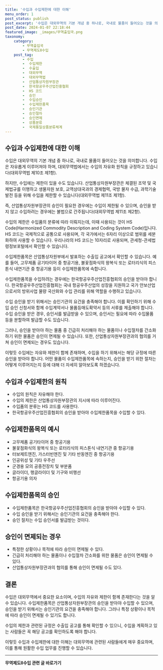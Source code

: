 ```yaml
---
title: '수입과 수입제한에 대한 이해'
menu_order: 1
post_status: publish
post_excerpt: '수입은 대외무역의 기본 개념 중 하나로, 국내로 물품이 들어오는 것을 의미합니다. 수입은 자유롭게 이루어져야 하며, 대외무역법에서는 수입의 자유화 원칙을 규정하고 있습니다 대외무역법 제10조 제1항 .'
post_date: 2024-01-07 22:18:44
featured_image: _images/무역출입국.png
taxonomy:
    category:
        - 무역출입국
        - 무역제도Ⅱ수입
    post_tag:
        - 수입
        -  수입제한
        -  수출입
        -  대외무역
        -  대외무역법
        -  산업통상자원부장관
        -  한국항공우주산업진흥협회
        -  HS 코드
        -  승인
        -  수입승인
        -  수입제한품목
        -  승인기관
        -  승인절차
        -  승인면제
        -  상품분류
        -  국제통일상품분류체계
---
```



## 수입과 수입제한에 대한 이해

수입은 대외무역의 기본 개념 중 하나로, 국내로 물품이 들어오는 것을 의미합니다. 수입은 자유롭게 이루어져야 하며, 대외무역법에서는 수입의 자유화 원칙을 규정하고 있습니다(대외무역법 제10조 제1항).

하지만, 수입에는 제한이 있을 수도 있습니다. 산업통상자원부장관은 체결된 조약 및 국제법규를 이행하고 생물자원 보호, 교역상대국과의 경제협력, 국방 물자 수급, 과학기술 발전 등을 위해 수입을 제한할 수 있습니다(대외무역법 제11조 제1항).

즉, 산업통상자원부장관의 승인이 필요한 경우에는 수입이 제한될 수 있으며, 승인을 받지 않고 수입하려는 경우에는 불법으로 간주됩니다(대외무역법 제11조 제2항).

수입의 제한은 수입품의 분류에 따라 이뤄지는데, 이때 사용되는 것이 HS Code(Harmonized Commodity Description and Coding System Code)입니다. HS 코드는 국제적으로 공통으로 사용되며, 각 국가에서는 6자리 이상으로 범위를 세분화하여 사용할 수 있습니다. 우리나라의 HS 코드는 10자리로 사용되며, 관세청-관세법령정보포털에서 확인할 수 있습니다.

수입제한품목은 산업통상자원부에서 발표하는 수출입 공고에서 확인할 수 있습니다. 예를 들어, 고무제품 공기타이어 중 항공기용, 불꽃점화식의 왕복식 또는 로터리식의 피스톤식 내연기관 중 항공기용 등이 수입제한품목에 속합니다.

수입제한품목을 수입하려는 경우에는 한국항공우주산업진흥협회의 승인을 받아야 합니다. 한국항공우주산업진흥협회는 국내 항공우주산업의 성장을 지원하고 국가 안보산업으로서의 방위사업 물량 국산화와 수입 관리를 위해 역할을 수행하고 있습니다.

수입 승인을 받기 위해서는 승인기관의 요건을 충족해야 합니다. 이를 확인하기 위해 수입 승인 신청서와 함께 수입계약서나 물품등매도확약서 등의 서류를 제출해야 합니다. 수입 승인을 받은 경우, 승인서를 발급받을 수 있으며, 승인서는 필요에 따라 수입물품 등을 분할하여 발급할 수도 있습니다.

그러나, 승인을 받아야 하는 물품 중 긴급히 처리해야 하는 물품이나 수입절차를 간소화하기 위한 물품은 승인이 면제될 수 있습니다. 또한, 산업통상자원부장관과의 협의를 거쳐 승인이 면제되는 경우도 있습니다.

이렇듯 수입에는 자유와 제한이 함께 존재하며, 수입을 하기 위해서는 해당 규정에 따른 승인을 받아야 합니다. 어떤 물품이 수입제한품목에 속하는지, 승인을 받기 위한 절차는 어떻게 이루어지는지 등에 대해 더 자세히 알아보도록 하겠습니다.

## 수입과 수입제한의 원칙

- 수입의 원칙은 자유해야 한다.
- 수입의 제한은 산업통상자원부장관의 지시에 따라 이루어진다.
- 수입품의 분류는 HS 코드를 사용한다.
- 한국항공우주산업진흥협회의 승인을 받아야 수입제한품목을 수입할 수 있다.

## 수입제한품목의 예시

- 고무제품 공기타이어 중 항공기용
- 불꽃점화식의 왕복식 또는 로터리식의 피스톤식 내연기관 중 항공기용
- 터보제트엔진, 가스터빈엔진 및 기타 반동엔진 중 항공기용
- 인공위성 및 기타 우주선
- 군경용 모의 공중전장치 및 부분품
- 글라이더, 행글라이더 및 기구와 비행선
- 항공기용 의자

## 수입제한품목의 승인

- 수입제한품목은 한국항공우주산업진흥협회의 승인을 받아야 수입할 수 있다.
- 수입 승인을 받기 위해서는 승인기관의 요건을 충족해야 한다.
- 승인 절차는 수입 승인서를 발급받는 것이다.

## 승인이 면제되는 경우

- 특정한 상황이나 목적에 따라 승인이 면제될 수 있다.
- 긴급히 처리해야 하는 물품이나 수입절차 간소화를 위한 물품은 승인이 면제될 수 있다.
- 산업통상자원부장관과의 협의를 통해 승인이 면제될 수도 있다.

## 결론

수입은 대외무역에서 중요한 요소이며, 수입의 자유와 제한이 함께 존재한다는 것을 알 수 있습니다. 수입제한품목은 산업통상자원부장관의 승인을 받아야 수입할 수 있으며, 승인을 받기 위해서는 승인기관의 요건을 충족해야 합니다. 그러나 특정 상황이나 목적에 따라 승인이 면제될 수 있기도 합니다.

수입의 제한과 관련된 규정은 수출입 공고를 통해 확인할 수 있으니, 수입을 계획하고 있는 사람들은 꼭 해당 공고를 확인하도록 해야 합니다.

이렇듯 수입과 수입제한에 대한 이해는 대외무역에 관련된 사람들에게 매우 중요하며, 이를 통해 원활한 수입 업무를 진행할 수 있습니다.
<!-- wp:separator -->
<hr class="wp-block-separator has-alpha-channel-opacity"/>
<!-- /wp:separator -->

<!-- wp:group {"backgroundColor":"base","layout":{"type":"constrained"}} -->
<div class="wp-block-group has-base-background-color has-background"><!-- wp:paragraph {"align":"center","fontSize":"medium"} -->
<p class="has-text-align-center has-large-font-size"><strong>무역제도Ⅱ수입 관련 글 바로가기</strong></p>
<!-- /wp:paragraph -->


<!-- wp:latest-posts
{"categories":[{"id":14432,"count":19,"description":"","link":"https://uknowlaw.com/category/%eb%ac%b4%ec%97%ad%ec%a0%9c%eb%8f%84%e2%85%b1%ec%88%98%ec%9e%85/","name":"무역제도Ⅱ수입","slug":"무역제도Ⅱ수입","taxonomy":"category","parent":0,"meta":[],"_links":{"self":[{"href":"https://uknowlaw.com/wp-json/wp/v2/categories/14432"}],"collection":[{"href":"https://uknowlaw.com/wp-json/wp/v2/categories"}],"about":[{"href":"https://uknowlaw.com/wp-json/wp/v2/taxonomies/category"}],"wp:post_type":[{"href":"https://uknowlaw.com/wp-json/wp/v2/posts?categories=14432"}],"curies":[{"name":"wp","href":"https://api.w.org/{rel}","templated":true}]}}],"postsToShow":100,"excerptLength":28,"postLayout":"grid","columns":2,"featuredImageAlign":"left","featuredImageSizeSlug":"large","fontSize":"small"} /--></div>
<!-- /wp:group -->